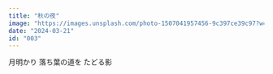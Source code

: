 ```yaml
---
title: "秋の夜"
image: "https://images.unsplash.com/photo-1507041957456-9c397ce39c97?w=800&h=600&fit=crop"
date: "2024-03-21"
id: "003"
---
```


月明かり
落ち葉の道を
たどる影